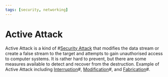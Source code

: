 ```yaml
---
tags: [security, networking]
---
```


# Active Attack

Active Attack is a kind of #[Security Attack](202209261358.md) that modifies the
data stream or create a false stream to the target and attempts to gain
unauthorised access to computer systems. It is rather hard to prevent, but there
are some measures available to detect and recover from the destruction. Example
of Active Attack including [Interruption](202209261908.md)#,
[Modification](202209261922.md)#, and [Fabrication](202209262052.md)#.
